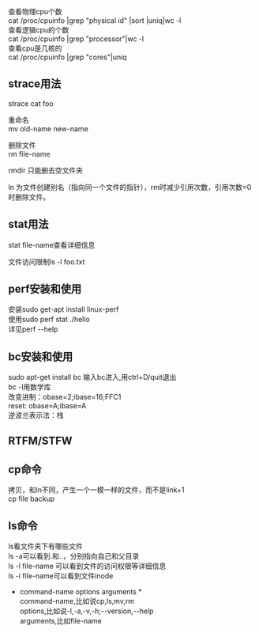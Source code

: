 查看物理cpu个数  
cat /proc/cpuinfo |grep "physical id" |sort |uniq|wc -l  
查看逻辑cpu的个数  
cat /proc/cpuinfo |grep "processor"|wc -l  
查看cpu是几核的  
cat /proc/cpuinfo |grep "cores"|uniq  

## strace用法  
strace cat foo  

重命名  
mv old-name new-name  

删除文件  
rm file-name

rmdir 只能删去空文件夹  

ln 为文件创建别名（指向同一个文件的指针），rm时减少引用次数，引用次数=0时删除文件。  

## stat用法  
stat file-name查看详细信息  

文件访问限制ls -l foo.txt  

## perf安装和使用
安装sudo get-apt install linux-perf  
使用sudo perf stat ./hello  
详见perf --help  

## bc安装和使用  
sudo apt-get install bc
输入bc进入,用ctrl+D/quit退出  
bc -l用数学库  
改变进制：obase=2;ibase=16;FFC1  
reset: obase=A;ibase=A  
逆波兰表示法：栈  

## RTFM/STFW  

## cp命令
拷贝，和ln不同，产生一个一模一样的文件，而不是link+1  
cp file backup  

## ls命令  
ls看文件夹下有哪些文件  
ls -a可以看到.和..，分别指向自己和父目录  
ls -l file-name 可以看到文件的访问权限等详细信息    
ls -i file-name可以看到文件inode  
  
* command-name options arguments *   
command-name,比如说cp,ls,mv,rm  
options,比如说-l,-a,-v,-h;--version,--help  
arguments,比如file-name  





